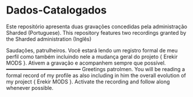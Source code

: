 # Dados-Catalogados
Este repositório apresenta duas gravações concedidas pela administração Sharded (Portuguese). This repository features two recordings granted by the Sharded administration (Inglês)


Saudações, patrulheiros. Você estará lendo um registro formal de meu perfil como também incluindo nele a mudança geral do projeto { Erekir MODS }. Ativem a gravação e acompanhem sempre que possível.
━━━━━━━━━━━━━━━━━━━━━━━━
Greetings patrolmen. You will be reading a formal record of my profile as also including in him the overall evolution of my project { Erekir MODS }. Activate the recording and follow along whenever possible.
